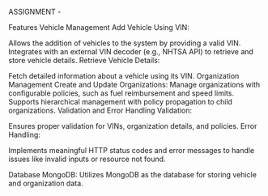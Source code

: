 ASSIGNMENT -
 
Features
Vehicle Management
Add Vehicle Using VIN:

Allows the addition of vehicles to the system by providing a valid VIN.
Integrates with an external VIN decoder (e.g., NHTSA API) to retrieve and store vehicle details.
Retrieve Vehicle Details:

Fetch detailed information about a vehicle using its VIN.
Organization Management
Create and Update Organizations:
Manage organizations with configurable policies, such as fuel reimbursement and speed limits.
Supports hierarchical management with policy propagation to child organizations.
Validation and Error Handling
Validation:

Ensures proper validation for VINs, organization details, and policies.
Error Handling:

Implements meaningful HTTP status codes and error messages to handle issues like invalid inputs or resource not found.

Database
MongoDB:
Utilizes MongoDB as the database for storing vehicle and organization data.
